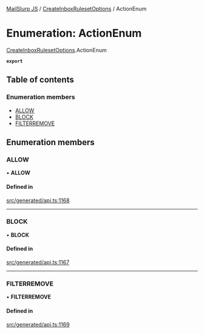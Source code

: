 [MailSlurp JS](../README.md) / [CreateInboxRulesetOptions](../modules/CreateInboxRulesetOptions.md) / ActionEnum

# Enumeration: ActionEnum

[CreateInboxRulesetOptions](../modules/CreateInboxRulesetOptions.md).ActionEnum

**`export`**

## Table of contents

### Enumeration members

- [ALLOW](CreateInboxRulesetOptions.ActionEnum.md#allow)
- [BLOCK](CreateInboxRulesetOptions.ActionEnum.md#block)
- [FILTERREMOVE](CreateInboxRulesetOptions.ActionEnum.md#filterremove)

## Enumeration members

### ALLOW

• **ALLOW**

#### Defined in

[src/generated/api.ts:1168](https://github.com/mailslurp/mailslurp-client/blob/75eefbf/src/generated/api.ts#L1168)

___

### BLOCK

• **BLOCK**

#### Defined in

[src/generated/api.ts:1167](https://github.com/mailslurp/mailslurp-client/blob/75eefbf/src/generated/api.ts#L1167)

___

### FILTERREMOVE

• **FILTERREMOVE**

#### Defined in

[src/generated/api.ts:1169](https://github.com/mailslurp/mailslurp-client/blob/75eefbf/src/generated/api.ts#L1169)
